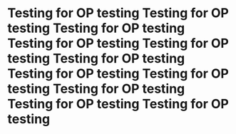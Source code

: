 # Testing for OP testing Testing for OP testing Testing for OP testing Testing for OP testing Testing for OP testing Testing for OP testing Testing for OP testing Testing for OP testing Testing for OP testing Testing for OP testing Testing for OP testing 
